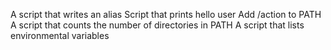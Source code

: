 A script that writes an alias
Script that prints hello user
Add /action to PATH
A script that counts the number of directories in PATH
A script that lists environmental variables

